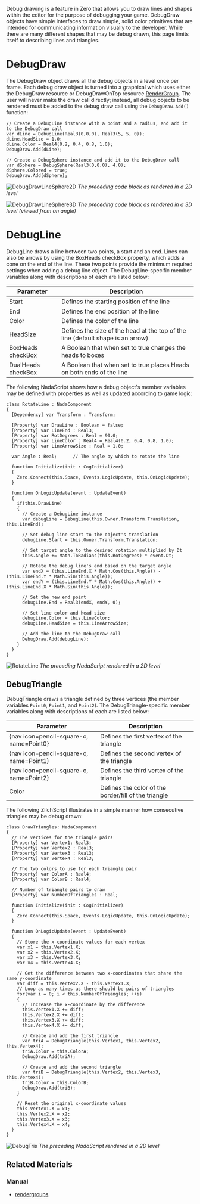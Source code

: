 Debug drawing is a feature in Zero that allows you to draw lines and shapes within the editor for the purpose of debugging your game. DebugDraw objects have simple interfaces to draw simple, solid color primitives that are intended for communicating information visually to the developer. While there are many different shapes that may be debug drawn, this page limits itself to describing lines and triangles.

 # DebugDraw

The DebugDraw object draws all the debug objects in a level once per frame.  Each debug draw object is turned into a graphical which uses either the DebugDraw resource or  DebugDrawOnTop resource [RenderGroup](https://github.com/ZilchEngine/ZilchDocs/blob/master/zero_editor_documentation/zeromanual/graphics/rendergroups.markdown). The user will never make the draw call directly; instead, all debug objects to be rendered must be added to the debug draw call using the `DebugDraw.Add()` function:

``` lang=csharp
// Create a DebugLine instance with a point and a radius, and add it to the DebugDraw call
var dLine = DebugLine(Real3(0,0,0), Real3(5, 5, 0));
dLine.HeadSize = 1.0;
dLine.Color = Real4(0.2, 0.4, 0.8, 1.0);
DebugDraw.Add(dLine);

// Create a DebugSphere instance and add it to the DebugDraw call
var dSphere = DebugSphere(Real3(0,0,0), 4.0);
dSphere.Colored = true;
DebugDraw.Add(dSphere);
```


![DebugDrawLineSphere2D](https://raw.githubusercontent.com/ZilchEngine/ZilchFiles/master/doc_files/47257.png) *The preceding code block as rendered in a 2D level*




![DebugDrawLineSphere3D](https://raw.githubusercontent.com/ZilchEngine/ZilchFiles/master/doc_files/47259.png) *The preceding code block as rendered in a 3D level (viewed from an angle)*


 # DebugLine

DebugLine draws a line between two points, a start and an end.  Lines can also be arrows by using the BoxHeads checkBox property, which adds a cone on the end of the line.   These two points provide the minimum required settings when adding a debug line object. The DebugLine-specific member variables along with descriptions of each are listed below:

| Parameter |  Description
|------------|-----------------
|  Start  | Defines the starting position of the line
|  End  | Defines the end position of the line
|  Color  | Defines the color of the line
|  HeadSize  | Defines the size of the head at the top of the line (default shape is an arrow) 
|  BoxHeads checkBox | A Boolean that when set to true changes the heads to boxes
|  DualHeads checkBox | A Boolean that when set to true places Heads on both ends of the line

The following NadaScript shows how a debug object's member variables may be defined with properties as well as updated according to game logic:

```
class RotateLine : NadaComponent
{
  [Dependency] var Transform : Transform;
  
  [Property] var DrawLine : Boolean = false;
  [Property] var LineEnd : Real3;
  [Property] var RotDegrees : Real = 90.0;
  [Property] var LineColor : Real4 = Real4(0.2, 0.4, 0.8, 1.0);
  [Property] var LineArrowSize : Real = 1.0;
  
  var Angle : Real;      // The angle by which to rotate the line
  
  function Initialize(init : CogInitializer)
  {
    Zero.Connect(this.Space, Events.LogicUpdate, this.OnLogicUpdate);
  }
  
  function OnLogicUpdate(event : UpdateEvent)
  {
    if(this.DrawLine)
    {
      // Create a DebugLine instance
      var debugLine = DebugLine(this.Owner.Transform.Translation, this.LineEnd);
      
      // Set debug line start to the object's translation
      debugLine.Start = this.Owner.Transform.Translation;
      
      // Set target angle to the desired rotation multiplied by Dt
      this.Angle += Math.ToRadians(this.RotDegrees) * event.Dt;
      
      // Rotate the debug line's end based on the target angle
      var endX = (this.LineEnd.X * Math.Cos(this.Angle)) - (this.LineEnd.Y * Math.Sin(this.Angle));
      var endY = (this.LineEnd.Y * Math.Cos(this.Angle)) + (this.LineEnd.X * Math.Sin(this.Angle));
      
      // Set the new end point
      debugLine.End = Real3(endX, endY, 0);
      
      // Set line color and head size
      debugLine.Color = this.LineColor;
      debugLine.HeadSize = this.LineArrowSize;
      
      // Add the line to the DebugDraw call
      DebugDraw.Add(debugLine);
    }
  }
}

```




![RotateLine](https://raw.githubusercontent.com/ZilchEngine/ZilchFiles/master/doc_files/47261.gif) *The preceding NadaScript rendered in a 2D level*


 ## DebugTriangle

DebugTriangle draws a triangle defined by three vertices (the member variables `Point0`, `Point1`, and `Point2`). The DebugTriangle-specific member variables along with descriptions of each are listed below:

|  Parameter |  Description 
|-------------|---------------
|  {nav icon=pencil-square-o, name=Point0} | Defines the first vertex of the triangle
|  {nav icon=pencil-square-o, name=Point1} | Defines the second vertex of the triangle
| {nav icon=pencil-square-o, name=Point2} | Defines the third vertex of the triangle
| Color  | Defines the color of the border/fill of the triangle

The following ZIlchScript illustrates in a simple manner how consecutive triangles may be debug drawn:

```
class DrawTriangles: NadaComponent
{
  // The vertices for the triangle pairs
  [Property] var Vertex1: Real3;
  [Property] var Vertex2 : Real3;
  [Property] var Vertex3 : Real3;
  [Property] var Vertex4 : Real3;
  
  // The two colors to use for each triangle pair
  [Property] var ColorA : Real4;
  [Property] var ColorB : Real4;
  
  // Number of triangle pairs to draw
  [Property] var NumberOfTriangles : Real;
  
  function Initialize(init : CogInitializer)
  {
    Zero.Connect(this.Space, Events.LogicUpdate, this.OnLogicUpdate);
  }

  function OnLogicUpdate(event : UpdateEvent)
  {
    // Store the x-coordinate values for each vertex
    var x1 = this.Vertex1.X;
    var x2 = this.Vertex2.X;
    var x3 = this.Vertex3.X;
    var x4 = this.Vertex4.X;
    
    // Get the difference between two x-coordinates that share the same y-coordinate
    var diff = this.Vertex2.X - this.Vertex1.X;
    // Loop as many times as there should be pairs of triangles
    for(var i = 0; i < this.NumberOfTriangles; ++i)
    {
      // Increase the x-coordinate by the difference
      this.Vertex1.X += diff;
      this.Vertex2.X += diff;
      this.Vertex3.X += diff;
      this.Vertex4.X += diff;
      
      // Create and add the first triangle
      var triA = DebugTriangle(this.Vertex1, this.Vertex2, this.Vertex4);
      triA.Color = this.ColorA;
      DebugDraw.Add(triA);
      
      // Create and add the second triangle
      var triB = DebugTriangle(this.Vertex2, this.Vertex3, this.Vertex4);
      triB.Color = this.ColorB;
      DebugDraw.Add(triB);
    }
    
    // Reset the original x-coordinate values
    this.Vertex1.X = x1;
    this.Vertex2.X = x2;
    this.Vertex3.X = x3;
    this.Vertex4.X = x4;
  }
}

```




![DebugTris](https://raw.githubusercontent.com/ZilchEngine/ZilchFiles/master/doc_files/47264.png) *The preceding NadaScript rendered in a 2D level*


 ## Related Materials
 ### Manual
- [rendergroups](https://github.com/ZilchEngine/ZilchDocs/blob/master/zero_editor_documentation/zeromanual/graphics/rendergroups.markdown) 

 